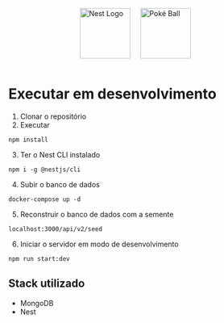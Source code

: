 <div style="display: flex; justify-content: center; gap: 20px; align-items: center;">
  <p>
    <a href="http://nestjs.com/" target="blank">
      <img src="https://nestjs.com/img/logo-small.svg" width="100" alt="Nest Logo" />
    </a>
  </p>
  <p>
    <a href="https://pokeapi.co/" target="blank">
      <img src="https://upload.wikimedia.org/wikipedia/commons/thumb/5/53/Pok%C3%A9_Ball_icon.svg/2052px-Pok%C3%A9_Ball_icon.svg.png" width="100" alt="Poké Ball" />
    </a>
  </p>
</div>

# Executar em desenvolvimento

1. Clonar o repositório
2. Executar

```
npm install
```

3. Ter o Nest CLI instalado

```
npm i -g @nestjs/cli
```

4. Subir o banco de dados

```
docker-compose up -d
```

5. Reconstruir o banco de dados com a semente

```
localhost:3000/api/v2/seed
```

6. Iniciar o servidor em modo de desenvolvimento

```
npm run start:dev
```

## Stack utilizado

- MongoDB
- Nest
